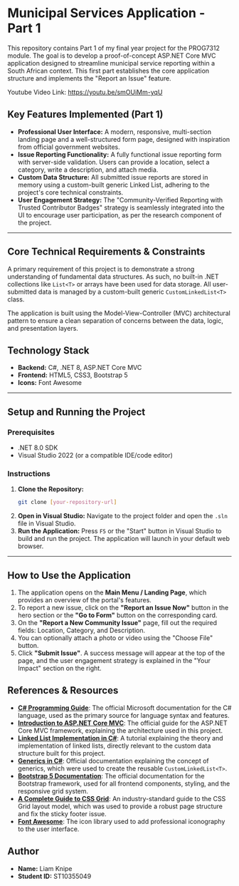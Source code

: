 # Municipal Services Application - Part 1

This repository contains Part 1 of my final year project for the PROG7312 module. The goal is to develop a proof-of-concept ASP.NET Core MVC application designed to streamline municipal service reporting within a South African context. This first part establishes the core application structure and implements the "Report an Issue" feature.

Youtube Video Link: https://youtu.be/smOUiMm-yqU

## Key Features Implemented (Part 1)

* **Professional User Interface:** A modern, responsive, multi-section landing page and a well-structured form page, designed with inspiration from official government websites.
* **Issue Reporting Functionality:** A fully functional issue reporting form with server-side validation. Users can provide a location, select a category, write a description, and attach media.
* **Custom Data Structure:** All submitted issue reports are stored in memory using a custom-built generic Linked List, adhering to the project's core technical constraints.
* **User Engagement Strategy:** The "Community-Verified Reporting with Trusted Contributor Badges" strategy is seamlessly integrated into the UI to encourage user participation, as per the research component of the project.

---

## Core Technical Requirements & Constraints

A primary requirement of this project is to demonstrate a strong understanding of fundamental data structures. As such, no built-in .NET collections like `List<T>` or arrays have been used for data storage. All user-submitted data is managed by a custom-built generic `CustomLinkedList<T>` class.

The application is built using the Model-View-Controller (MVC) architectural pattern to ensure a clean separation of concerns between the data, logic, and presentation layers.

## Technology Stack

* **Backend:** C#, .NET 8, ASP.NET Core MVC
* **Frontend:** HTML5, CSS3, Bootstrap 5
* **Icons:** Font Awesome

---

## Setup and Running the Project

### Prerequisites

* .NET 8.0 SDK
* Visual Studio 2022 (or a compatible IDE/code editor)

### Instructions

1.  **Clone the Repository:**
    ```bash
    git clone [your-repository-url]
    ```
2.  **Open in Visual Studio:**
    Navigate to the project folder and open the `.sln` file in Visual Studio.
3.  **Run the Application:**
    Press `F5` or the "Start" button in Visual Studio to build and run the project. The application will launch in your default web browser.

---

## How to Use the Application

1.  The application opens on the **Main Menu / Landing Page**, which provides an overview of the portal's features.
2.  To report a new issue, click on the **"Report an Issue Now"** button in the hero section or the **"Go to Form"** button on the corresponding card.
3.  On the **"Report a New Community Issue"** page, fill out the required fields: Location, Category, and Description.
4.  You can optionally attach a photo or video using the "Choose File" button.
5.  Click **"Submit Issue"**. A success message will appear at the top of the page, and the user engagement strategy is explained in the "Your Impact" section on the right.

## References & Resources

* **[C# Programming Guide](https://learn.microsoft.com/en-us/dotnet/csharp/programming-guide/)**: The official Microsoft documentation for the C# language, used as the primary source for language syntax and features.
* **[Introduction to ASP.NET Core MVC](https://learn.microsoft.com/en-us/aspnet/core/mvc/overview)**: The official guide for the ASP.NET Core MVC framework, explaining the architecture used in this project.
* **[Linked List Implementation in C#](https://www.geeksforgeeks.org/c-sharp/linked-list-implementation-in-c-sharp/)**: A tutorial explaining the theory and implementation of linked lists, directly relevant to the custom data structure built for this project.
* **[Generics in C#](https://learn.microsoft.com/en-us/dotnet/csharp/fundamentals/types/generics)**: Official documentation explaining the concept of generics, which were used to create the reusable `CustomLinkedList<T>`.
* **[Bootstrap 5 Documentation](https://getbootstrap.com/docs/5.3/getting-started/introduction/)**: The official documentation for the Bootstrap framework, used for all frontend components, styling, and the responsive grid system.
* **[A Complete Guide to CSS Grid](https://css-tricks.com/snippets/css/complete-guide-grid/)**: An industry-standard guide to the CSS Grid layout model, which was used to provide a robust page structure and fix the sticky footer issue.
* **[Font Awesome](https://fontawesome.com/)**: The icon library used to add professional iconography to the user interface.

## Author

* **Name:** Liam Knipe
* **Student ID:** ST10355049
